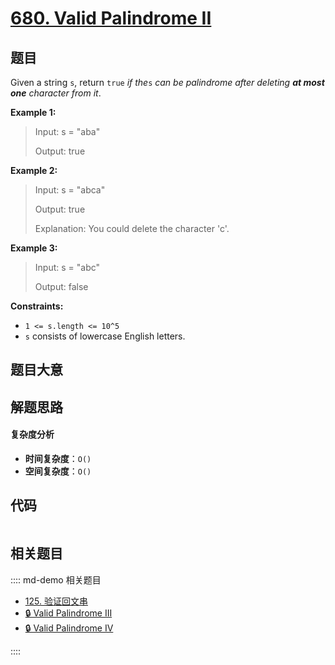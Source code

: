 # [680. Valid Palindrome II](https://leetcode.com/problems/valid-palindrome-ii/)

## 题目

Given a string `s`, return `true` _if the_`s` _can be palindrome after
deleting **at most one** character from it_.

**Example 1:**

> Input: s = "aba"
>
> Output: true

**Example 2:**

> Input: s = "abca"
>
> Output: true
>
> Explanation: You could delete the character 'c'.

**Example 3:**

> Input: s = "abc"
>
> Output: false

**Constraints:**

- `1 <= s.length <= 10^5`
- `s` consists of lowercase English letters.

## 题目大意

## 解题思路

#### 复杂度分析

- **时间复杂度**：`O()`
- **空间复杂度**：`O()`

## 代码

```javascript

```

## 相关题目

:::: md-demo 相关题目

- [125. 验证回文串](./0125.md)
- [🔒 Valid Palindrome III](https://leetcode.com/problems/valid-palindrome-iii)
- [🔒 Valid Palindrome IV](https://leetcode.com/problems/valid-palindrome-iv)

::::
